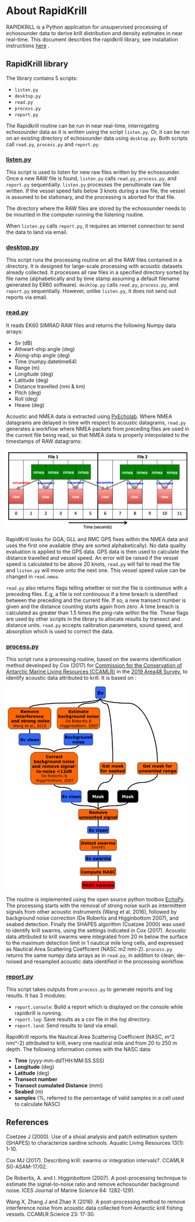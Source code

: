 # About RapidKrill

RAPIDKRILL is a Python application for unsupervised processing of echosounder data to derive krill distribution and density estimates in near real-time. This document describes the rapidkrill library, see installation instructions [here](installation.md) .

## RapidKrill library
The library contains 5 scripts:

* `listen.py`
* `desktop.py`
* `read.py`
* `process.py`
* `report.py`

The Rapidkrill routine can be run in near real-time, interrogating echosounder data as it is written using the script `listen.py`. Or, it can be run on an existing directory of echosounder data using `desktop.py`. Both scripts call `read.py`, `process.py` and `report.py`.

### [listen.py](https://github.com/alejandro-ariza/rapidkrill/blob/master/rapidkrill/listen.py)
This script is used to listen for new raw files written by the echosounder. Once a new RAW file is found, `listen.py` calls `read.py`, `process.py`, and `report.py` sequentially. `listen.py` processes the penultimate raw file written. If the vessel speed falls below 3 knots during a raw file, the vessel is assumed to be stationary, and the processing is aborted for that file. 

The directory where the RAW files are stored by the echosounder needs to be mounted in the computer running the listening routine. 

When `listen.py` calls `report.py`, it requires an internet connection to send the data to land via email.

### [desktop.py](https://github.com/alejandro-ariza/rapidkrill/blob/master/rapidkrill/desktop.py)
This script runs the processing routine on all the RAW files contained in a directory. It is designed for large-scale processing with acoustic datasets already collected. It processes all raw files in a specified directory sorted by file name (alphabetically and by time stamp assuming a default filename generated by ER60 software). `desktop.py` calls `read.py`, `process.py`, and `report.py` sequentially. However, unlike `listen.py`, it does not send out reports via email.

### [read.py](https://github.com/alejandro-ariza/rapidkrill/blob/master/rapidkrill/read.py)
It reads EK60 SIMRAD RAW files and returns the following Numpy data arrays:
* Sv (dB)
* Athwart-ship angle (deg)
* Along-ship angle (deg)
* Time (numpy.datetime64)
* Range (m)
* Longitude (deg)
* Latitude (deg)
* Distance travelled (nmi & km)
* Pitch (deg)
* Roll (deg)
* Heave (deg)  

Acoustic and NMEA data is extracted using [PyEcholab](https://github.com/CI-CMG/pyEcholab). Where NMEA datagrams are delayed in time with respect to acoustic datagrams, `read.py` generates a workflow where NMEA packets from preceding files are used in the current file being read, so that NMEA data is properly interpolated to the timestamps of RAW datagrams:

![image](/docs/nmea_interpolation.png)

RapidKrill looks for GGA, GLL and RMC GPS fixes within the NMEA data and uses the first one available (they are sorted alphabetically). No data quality evaluation is applied to the GPS data. GPS data is then used to calculate the distance travelled and vessel speed. An error will be raised if the vessel speed is calculated to be above 20 knots, `read.py` will fail to read the file and `listen.py` will move onto the next one. This vessel speed value can be changed in `read.nmea`.  

`read.py` also returns flags telling whether or not the file is continuous with a preceding files. E.g, a file is not continuous if a time breach is identified between the preceding and the current file. If so, a new transect number is given and the distance counting starts again from zero. A time breach is calculated as greater than 1.5 times the ping-rate within the file.
These flags are used by other scripts in the library to allocate results by transect and distance units. `read.py` accepts calibration parameters, sound speed, and absorption which is used to correct the data. 


### [process.py](https://github.com/alejandro-ariza/rapidkrill/blob/master/rapidkrill/process.py)
This script runs a processing routine, based on the swarms identification method developed by Cox (2017) for [Commission for the Conservation of Antarctic Marine Living Resources (CCAMLR)](https://www.ccamlr.org) in the [2019 Area48 Survey](https://github.com/ccamlr/2019Area48Survey/tree/master/acoustic_data), to identify acoustic data attributed to krill. It is based on  : 

![image](/docs/process.png)

The routine is implemented using the open source python toolbox [EchoPy](https://github.com/bas-acoustics/echopy). The processing starts with the removal of strong noise such as intermittent signals from other acoustic instruments (Wang et al. 2016), followed by background noise correction (De Robertis and Higginbottom 2007), and seabed detection. Finally the SHAPES algorithm (Coatzee 2000) was used to identify krill swarms, using the settings indicated in Cox (2017). Acoustic data attributed to krill swarms were integrated from 20 m below the surface to the maximum detection limit in 1 nautical mile long cells, and expressed as Nautical Area Scattering Coefficient (NASC m2 nmi-2). `process.py` returns the same numpy data arrays as in `read.py`, in addition to clean, de-noised and resampled acoustic data identified in the processing workflow.   

### [report.py](https://github.com/alejandro-ariza/rapidkrill/blob/master/rapidkrill/report.py)
This script takes outputs from `process.py` to generate reports and log results. It has 3 modules:

* `report.console`: Build a report which is displayed on the console while rapidkrill is running.
* `report.log`: Save results as a csv file in the *log* directory.
* `report.land`: Send results to land via email.

RapidKrill reports the Nautical Area Scattering Coefficient (NASC, m^2 nmi^-2) attributed to krill, every one nautical mile and from 20 to 250 m depth. The following information comes with the NASC data:
* **Time** (yyyy-mm-ddTHH:MM:SS.SSS)
* **Longitude** (deg)
* **Latitude** (deg)
* **Transect number**
* **Transect cumulated Distance** (mmi) 
* **Seabed** (m)
* **samples** (%, referred to the percentage of valid samples in a cell used to calculate NASC)

## References
Coetzee J (2000). Use of a shoal analysis and patch estimation system (SHAPES) to characterize sardine schools. Aquatic Living Resources 13(1): 1-10.

Cox MJ (2017). Describing krill: swarms or integration intervals?. CCAMLR SG-ASAM-17/02.

De Robertis, A. and I. Higginbottom (2007). A post-processing technique to estimate the signal-to-noise ratio and remove echosounder background noise. ICES Journal of Marine Science 64: 1282-1291.

Wang X, Zhang J and Zhao X (2016). A post-processing method to remove interference noise from acoustic data collected from Antarctic krill fishing vessels. CCAMLR Science 23: 17-30.

